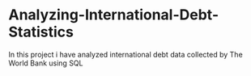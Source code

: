 # Analyzing-International-Debt-Statistics
In this project i have analyzed international debt data collected by The World Bank using SQL
